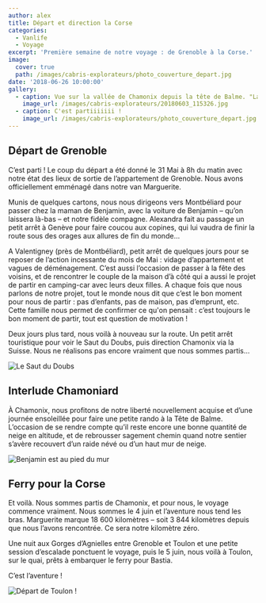 ```yaml
---
author: alex
title: Départ et direction la Corse
categories:
  - Vanlife
  - Voyage
excerpt: 'Première semaine de notre voyage : de Grenoble à la Corse.'
image:
  cover: true
  path: /images/cabris-explorateurs/photo_couverture_depart.jpg
date: '2018-06-26 10:00:00'
gallery:
  - caption: Vue sur la vallée de Chamonix depuis la tête de Balme. "La vue est belle."
    image_url: /images/cabris-explorateurs/20180603_115326.jpg
  - caption: C'est partiiiiiii !
    image_url: /images/cabris-explorateurs/photo_couverture_depart.jpg
---
```

## Départ de Grenoble

C’est parti ! Le coup du départ a été donné le 31 Mai à 8h du matin avec notre état des lieux de sortie de l’appartement de Grenoble. Nous avons officiellement emménagé dans notre van Marguerite.

Munis de quelques cartons, nous nous dirigeons vers Montbéliard pour passer chez la maman de Benjamin, avec la voiture de Benjamin – qu’on laissera là-bas – et notre fidèle compagne. Alexandra fait au passage un petit arrêt à Genève pour faire coucou aux copines, qui lui vaudra de finir la route sous des orages aux allures de fin du monde… 

A Valentigney (près de Montbéliard), petit arrêt de quelques jours pour se reposer de l’action incessante du mois de Mai : vidage d’appartement et vagues de déménagement. C’est aussi l’occasion de passer à la fête des voisins, et de rencontrer le couple de la maison d’à côté qui a aussi le projet de partir en camping-car avec leurs deux filles. A chaque fois que nous parlons de notre projet, tout le monde nous dit que c’est le bon moment pour nous de partir : pas d’enfants, pas de maison, pas d’emprunt, etc. Cette famille nous permet de confirmer ce qu'on pensait : c’est toujours le bon moment de partir, tout est question de motivation !

Deux jours plus tard, nous voilà à nouveau sur la route. Un petit arrêt touristique pour voir le Saut du Doubs, puis direction Chamonix via la Suisse. Nous ne réalisons pas encore vraiment que nous sommes partis…

![Le Saut du Doubs](/images/cabris-explorateurs/20180602_130239.jpg)

## Interlude Chamoniard

À Chamonix, nous profitons de notre liberté nouvellement acquise et d’une journée ensoleillée pour faire une petite rando à la Tête de Balme. L’occasion de se rendre compte qu’il reste encore une bonne quantité de neige en altitude, et de rebrousser sagement chemin quand notre sentier s’avère recouvert d’un raide névé ou d’un haut mur de neige.

![Benjamin est au pied du mur](/images/cabris-explorateurs/20180603_114330.jpg)

## Ferry pour la Corse

Et voilà. Nous sommes partis de Chamonix, et pour nous, le voyage commence vraiment. Nous sommes le 4 juin et l’aventure nous tend les bras. Marguerite marque 18 600 kilomètres – soit 3 844 kilomètres depuis que nous l’avons rencontrée. Ce sera notre kilomètre zéro. 

Une nuit aux Gorges d’Agnielles entre Grenoble et Toulon et une petite session d’escalade ponctuent le voyage, puis le 5 juin, nous voilà à Toulon, sur le quai, prêts à embarquer le ferry pour Bastia. 

C’est l’aventure !

![Départ de Toulon !](/images/cabris-explorateurs/20180605_211501.jpg)
